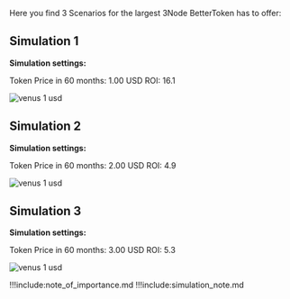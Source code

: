 
Here you find 3 Scenarios for the largest 3Node BetterToken has to offer:

## Simulation 1

**Simulation settings:**

Token Price in 60 months: 1.00 USD
ROI: 16.1

![venus 1 usd](venus-1usd.jpg)


## Simulation 2

**Simulation settings:**

Token Price in 60 months: 2.00 USD
ROI: 4.9

![venus 1 usd](venus-2usd.jpg)


## Simulation 3

**Simulation settings:**

Token Price in 60 months: 3.00 USD
ROI: 5.3

![venus 1 usd](venus-3usd.jpg)

!!!include:note_of_importance.md
!!!include:simulation_note.md